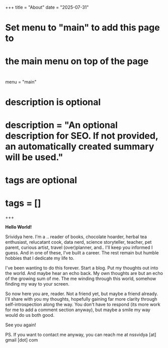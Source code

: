 +++
title = "About"
date = "2025-07-31"

#
# Set menu to "main" to add this page to
# the main menu on top of the page
#
menu = "main"

#
# description is optional
#
# description = "An optional description for SEO. If not provided, an automatically created summary will be used."

#
# tags are optional
#
# tags = []
+++

**Hello World!**

Srividya here. I'm a .. reader of books, chocolate hoarder, herbal tea enthusiast, relucatant cook, data nerd, science storyteller, teacher, pet parent, curious artist, travel (over)planner, and.. I'll keep you informed I guess. And in one of these, I've built a career. The rest remain but humble hobbies that I dedicate my life to. 

I've been wanting to do this forever. Start a blog. Put my thoughts out into the world. And maybe hear an echo back. My own thoughts are but an echo of the growing sum of me. The me winding through this world, somehow finding my way to your screen.

So now here you are, reader. Not a friend yet, but maybe a friend already. 
I'll share with you my thoughts, hopefully gaining far more clarity through self-introspection along the way. You don't have to respond (its more work for me to add a comment section anyway), but maybe a smile my way would do us both good. 

See you again!


PS. If you want to contact me anyway, you can reach me at nssvidya [at] gmail [dot] com